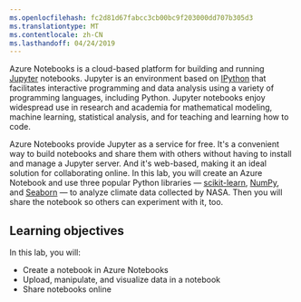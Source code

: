```yaml
---
ms.openlocfilehash: fc2d81d67fabcc3cb00bc9f203000dd707b305d3
ms.translationtype: MT
ms.contentlocale: zh-CN
ms.lasthandoff: 04/24/2019
---
```

Azure Notebooks is a cloud-based platform for building and running [Jupyter](http://jupyter.org/) notebooks. Jupyter is an environment based on [IPython](https://ipython.org/) that facilitates interactive programming and data analysis using a variety of programming languages, including Python. Jupyter notebooks enjoy widespread use in research and academia for mathematical modeling, machine learning, statistical analysis, and for teaching and learning how to code.

Azure Notebooks provide Jupyter as a service for free. It's a convenient way to build notebooks and share them with others without having to install and manage a Jupyter server. And it's web-based, making it an ideal solution for collaborating online. In this lab, you will create an Azure Notebook and use three popular Python libraries — [scikit-learn](http://scikit-learn.org/stable/index.html), [NumPy](http://www.numpy.org/), and [Seaborn](https://seaborn.pydata.org/) — to analyze climate data collected by NASA. Then you will share the notebook so others can experiment with it, too.

## <a name="learning-objectives"></a>Learning objectives

In this lab, you will:

- Create a notebook in Azure Notebooks
- Upload, manipulate, and visualize data in a notebook
- Share notebooks online